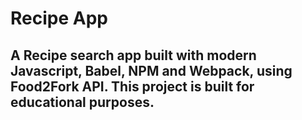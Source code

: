 # Recipe App

## A Recipe search app built with modern Javascript, Babel, NPM and Webpack, using Food2Fork API. This project is built for educational purposes.
